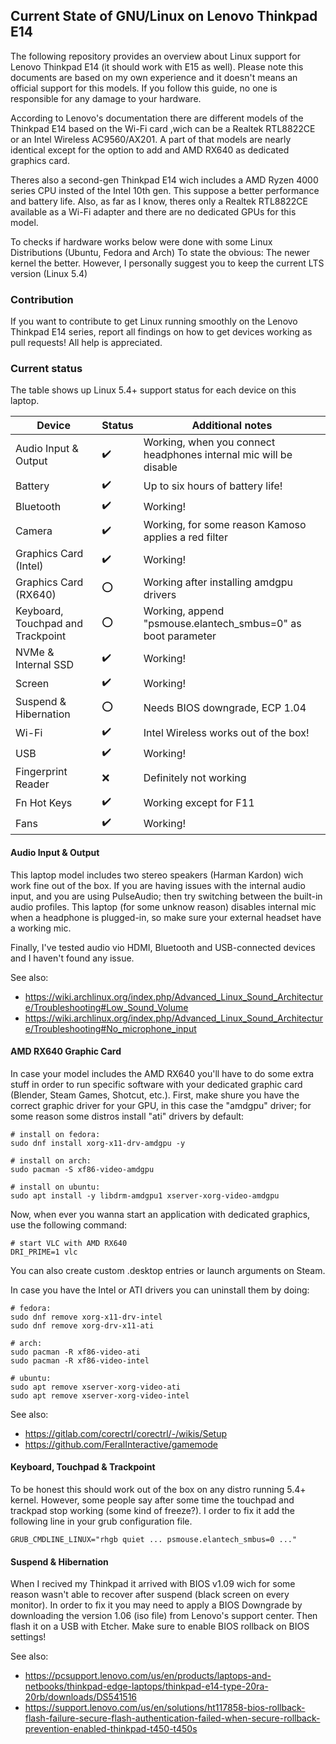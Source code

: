 ## Current State of GNU/Linux on Lenovo Thinkpad E14

The following repository provides an overview about Linux support for Lenovo Thinkpad E14 (it should work with E15 as well). Please note this documents are based on my own experience and it doesn't means an official support for this models. If you follow this guide, no one is responsible for any damage to your hardware.

According to Lenovo's documentation there are different models of the Thinkpad E14 based on the Wi-Fi card ,wich can be a Realtek RTL8822CE or an Intel Wireless AC9560/AX201. A part of that models are nearly identical except for the option to add and AMD RX640 as dedicated graphics card. 

Theres also a second-gen Thinkpad E14 wich includes a AMD Ryzen 4000 series CPU insted of the Intel 10th gen. This suppose a better performance and battery life. Also, as far as I know, theres only a Realtek RTL8822CE available as a Wi-Fi adapter and there are no dedicated GPUs for this model.

To checks if hardware works below were done with some Linux Distributions (Ubuntu, Fedora and Arch) To state the obvious: The newer kernel the better. However, I personally suggest you to keep the current LTS version (Linux 5.4)


### Contribution

If you want to contribute to get Linux running smoothly on the Lenovo Thinkpad E14 series, report all findings on how to get devices working as pull requests! All help is appreciated.

### Current status

The table shows up Linux 5.4+ support status for each device on this laptop.

| Device                            | Status                              | Additional notes                                                                |
|-----------------------------------|-------------------------------------|---------------------------------------------------------------------------------|
| Audio Input & Output              | :heavy_check_mark:                  | Working, when you connect headphones internal mic will be disable               |
| Battery                           | :heavy_check_mark:                  | Up to six hours of battery life!                                                | 
| Bluetooth                         | :heavy_check_mark:                  | Working!                                                                        |
| Camera                            | :heavy_check_mark:                  | Working, for some reason Kamoso applies a red filter                            |
| Graphics Card (Intel)             | :heavy_check_mark:                  | Working!                                                                        |
| Graphics Card (RX640)             | :o:                                 | Working after installing amdgpu drivers                                         |
| Keyboard, Touchpad and Trackpoint | :o:                                 | Working, append "psmouse.elantech_smbus=0" as boot parameter                    |
| NVMe & Internal SSD               | :heavy_check_mark:                  | Working!                                                                        |
| Screen                            | :heavy_check_mark:                  | Working!                                                                        |
| Suspend & Hibernation             | :o:                                 | Needs BIOS downgrade, ECP 1.04                                                  |
| Wi-Fi                             | :heavy_check_mark:                  | Intel Wireless works out of the box!                                            |
| USB                               | :heavy_check_mark:                  | Working!                                                                        |
| Fingerprint Reader                | :x:                                 | Definitely not working                                                          |
| Fn Hot Keys                       | :heavy_check_mark:                  | Working except for F11                                                          |
| Fans                              | :heavy_check_mark:                  | Working!                                                                        |


#### Audio Input & Output

This laptop model includes two stereo speakers (Harman Kardon) wich work fine out of the box. If you are having issues with the internal audio input, and you are using PulseAudio; then try switching between the built-in audio profiles. This laptop (for some unknow reason) disables internal mic when a headphone is plugged-in, so make sure your external headset have a working mic.

Finally, I've tested audio vio HDMI, Bluetooth and USB-connected devices and I haven't found any issue.

See also:
 - https://wiki.archlinux.org/index.php/Advanced_Linux_Sound_Architecture/Troubleshooting#Low_Sound_Volume
 - https://wiki.archlinux.org/index.php/Advanced_Linux_Sound_Architecture/Troubleshooting#No_microphone_input

#### AMD RX640 Graphic Card

In case your model includes the AMD RX640 you'll have to do some extra stuff in order to run specific software with your dedicated graphic card (Blender, Steam Games, Shotcut, etc.). First, make shure you have the correct graphic driver for your GPU, in this case the "amdgpu" driver; for some reason some distros install "ati" drivers by default:

    # install on fedora:
    sudo dnf install xorg-x11-drv-amdgpu -y
    
    # install on arch:
    sudo pacman -S xf86-video-amdgpu
    
    # install on ubuntu:
    sudo apt install -y libdrm-amdgpu1 xserver-xorg-video-amdgpu
    
Now, when ever you wanna start an application with dedicated graphics, use the following command:

    # start VLC with AMD RX640
    DRI_PRIME=1 vlc

You can also create custom .desktop entries or launch arguments on Steam.

In case you have the Intel or ATI drivers you can uninstall them by doing:

    # fedora:
    sudo dnf remove xorg-x11-drv-intel 
    sudo dnf remove xorg-drv-x11-ati
    
    # arch:
    sudo pacman -R xf86-video-ati 
    sudo pacman -R xf86-video-intel
    
    # ubuntu:
    sudo apt remove xserver-xorg-video-ati
    sudo apt remove xserver-xorg-video-intel

See also:

- https://gitlab.com/corectrl/corectrl/-/wikis/Setup
- https://github.com/FeralInteractive/gamemode

#### Keyboard, Touchpad & Trackpoint

To be honest this should work out of the box on any distro running 5.4+ kernel. However, some people say after some time the touchpad and trackpad stop working (some kind of freeze?). I order to fix it add the following line in your grub configuration file.
    
    GRUB_CMDLINE_LINUX="rhgb quiet ... psmouse.elantech_smbus=0 ..."
    
#### Suspend & Hibernation

When I recived my Thinkpad it arrived with BIOS v1.09 wich for some reason wasn't able to recover after suspend (black screen on every monitor). In order to fix it you may need to apply a BIOS Downgrade by downloading the version 1.06 (iso file) from Lenovo's support center. Then flash it on a USB with Etcher. Make sure to enable BIOS rollback on BIOS settings!

See also:
- https://pcsupport.lenovo.com/us/en/products/laptops-and-netbooks/thinkpad-edge-laptops/thinkpad-e14-type-20ra-20rb/downloads/DS541516
- https://support.lenovo.com/us/en/solutions/ht117858-bios-rollback-flash-failure-secure-flash-authentication-failed-when-secure-rollback-prevention-enabled-thinkpad-t450-t450s

